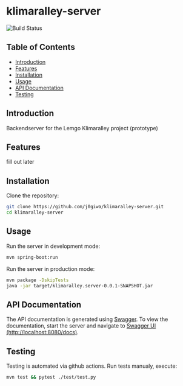 # klimaralley-server

![Build Status](https://img.shields.io/badge/build-passing-brightgreen)

## Table of Contents

- [Introduction](#introduction)
- [Features](#features)
- [Installation](#installation)
- [Usage](#usage)
- [API Documentation](#api-documentation)
- [Testing](#testing)

## Introduction

Backendserver for the Lemgo Klimaralley project (prototype)

## Features

fill out later

## Installation

Clone the repository:
```bash
git clone https://github.com/j0giwa/klimaralley-server.git
cd klimaralley-server
```

## Usage
Run the server in development mode:
```bash
mvn spring-boot:run
```

Run the server in production mode:
```bash
mvn package -DskipTests
java -jar target/klimaralley.server-0.0.1-SNAPSHOT.jar
```

## API Documentation
The API documentation is generated using [Swagger](https://swagger.io). 
To view the documentation, start the server and navigate to [Swagger UI (http://localhost:8080/docs)](http://localhost:8080/docs).

## Testing
Testing is automated via github actions.
Run tests manualy, execute:
```bash
mvn test && pytest ./test/test.py
```
